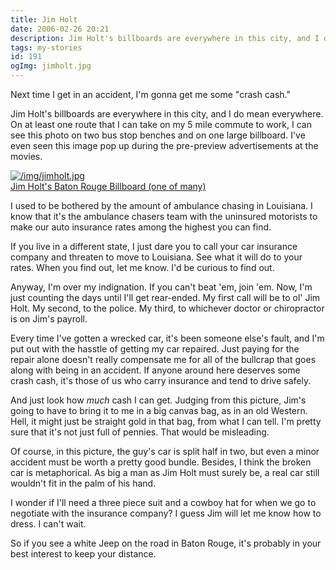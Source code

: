 ```yaml
---
title: Jim Holt
date: 2006-02-26 20:21
description: Jim Holt's billboards are everywhere in this city, and I do mean everywhere.  On at least one route that I can take on my 5 mile commute to work, I can see this photo on two bus stop benches and on one large billboard.  I've even seen this image pop up during the pre-preview advertisements at the movies.
tags: my-stories
id: 191
ogImg: jimholt.jpg
---
```

Next time I get in an accident, I'm gonna get me some "crash cash."

Jim Holt's billboards are everywhere in this city, and I do mean everywhere.  On at least one route that I can take on my 5 mile commute to work, I can see this photo on two bus stop benches and on one large billboard.  I've even seen this image pop up during the pre-preview advertisements at the movies.

<a class="lightview alignright" href="/img/jimholt.jpg" data-lightview-caption="Jim Holt's Baton Rouge Billboard (one of many)" data-lightview-group="group1" style="width:350px;"><img src="/img/jimholt.jpg" alt="/img/jimholt.jpg"><br><span class="caption">Jim Holt's Baton Rouge Billboard (one of many)</span></a>

I used to be bothered by the amount of ambulance chasing in Louisiana.  I know that it's the ambulance chasers team with the uninsured motorists to make our auto insurance rates among the highest you can find.

If you live in a different state, I just dare you to call your car insurance company and threaten to move to Louisiana.  See what it will do to your rates.  When you find out, let me know.  I'd be curious to find out.

Anyway, I'm over my indignation.  If you can't beat 'em, join 'em.  Now, I'm just counting the days until I'll get rear-ended.  My first call will be to ol' Jim Holt.  My second, to the police.  My third, to whichever doctor or chiropractor is on Jim's payroll.  

Every time I've gotten a wrecked car, it's been someone else's fault, and I'm put out with the hasstle of getting my car repaired.  Just paying for the repair alone doesn't really compensate me for all of the bullcrap that goes along with being in an accident.  If anyone around here deserves some crash cash, it's those of us who carry insurance and tend to drive safely.

And just look how *much* cash I can get.  Judging from this picture, Jim's going to have to bring it to me in a big canvas bag, as in an old Western.  Hell, it might just be straight gold in that bag, from what I can tell.  I'm pretty sure that it's not just full of pennies.  That would be misleading.

Of course, in this picture, the guy's car is split half in two, but even a minor accident must be worth a pretty good bundle.  Besides, I think the broken car is metaphorical.  As big a man as Jim Holt must surely be, a real car still wouldn't fit in the palm of his hand.

I wonder if I'll need a three piece suit and a cowboy hat for when we go to negotiate with the insurance company?  I guess Jim will let me know how to dress.  I can't wait.  

So if you see a white Jeep on the road in Baton Rouge, it's probably in your best interest to keep your distance.